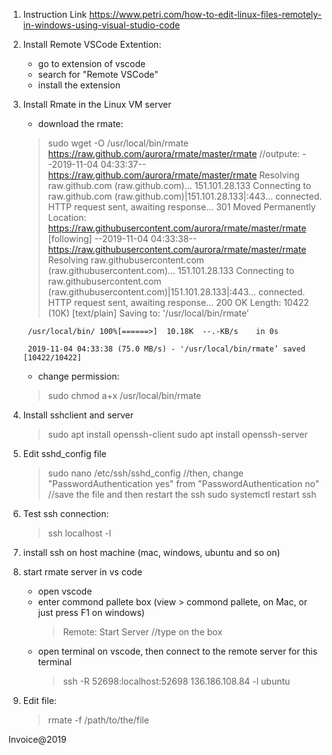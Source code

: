 1. Instruction Link
    https://www.petri.com/how-to-edit-linux-files-remotely-in-windows-using-visual-studio-code
2. Install Remote VSCode Extention:
    - go to extension of vscode
    - search for "Remote VSCode"
    - install the extension
3. Install Rmate in the Linux VM server
    - download the rmate:
    >sudo wget -O /usr/local/bin/rmate https://raw.github.com/aurora/rmate/master/rmate
        //outpute:
        --2019-11-04 04:33:37--  https://raw.github.com/aurora/rmate/master/rmate
        Resolving raw.github.com (raw.github.com)... 151.101.28.133
        Connecting to raw.github.com (raw.github.com)|151.101.28.133|:443... connected.
        HTTP request sent, awaiting response... 301 Moved Permanently
        Location: https://raw.githubusercontent.com/aurora/rmate/master/rmate [following]
        --2019-11-04 04:33:38--  https://raw.githubusercontent.com/aurora/rmate/master/rmate
        Resolving raw.githubusercontent.com (raw.githubusercontent.com)... 151.101.28.133
        Connecting to raw.githubusercontent.com (raw.githubusercontent.com)|151.101.28.133|:443... connected.
        HTTP request sent, awaiting response... 200 OK
        Length: 10422 (10K) [text/plain]
        Saving to: '/usr/local/bin/rmate’

        /usr/local/bin/ 100%[======>]  10.18K  --.-KB/s    in 0s      

        2019-11-04 04:33:38 (75.0 MB/s) - '/usr/local/bin/rmate’ saved [10422/10422]
    - change permission:
    >sudo chmod a+x /usr/local/bin/rmate
4. Install sshclient and server
    >sudo apt install openssh-client
    >sudo apt install openssh-server

5. Edit sshd_config file
    >sudo nano /etc/ssh/sshd_config
    //then, change "PasswordAuthentication yes" from "PasswordAuthentication no"
    //save the file and then restart the ssh
    >sudo systemctl restart ssh
6. Test ssh connection:
    >ssh localhost -l <username>
7. install ssh on host machine (mac, windows, ubuntu and so on)
8. start rmate server in vs code
    - open vscode
    - enter commond pallete box (view > commond pallete, on Mac, or just press F1 on windows)
        >Remote: Start Server   //type on the box
    - open terminal on vscode, then connect to the remote server for this terminal
        >ssh -R 52698:localhost:52698 136.186.108.84 -l ubuntu

9. Edit file:
    >rmate -f /path/to/the/file

Invoice@2019
